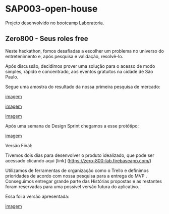 # SAP003-open-house
Projeto desenvolvido no bootcamp Laboratoria.


## Zero800 - Seus roles free


Neste hackathon, fomos desafiadas a escolher um problema no universo do entretenimento e, após pesquisa e validação, resolvê-lo.

Após discussão, decidimos prover uma solução para o acesso de modo simples, rápido e concentrado, aos eventos gratuitos na cidade de São Paulo.

Segue uma amostra do resultado da nossa primeira pesquisa de mercado:

[imagem](grafico01.JPG)

[imagem](grafico02.JPG)

[imagem](grafico03.JPG)

Após uma semana de Design Sprint chegamos a esse protótipo:

[imagem](prototipo01.JPG)

Versão Final:

Tivemos dois dias para desenvolver o produto idealizado, que pode ser acessado  clicando aqui [link] (https://zero-800-lab.firebaseapp.com/)

Utilizamos de ferramentas de organização como o Trello e definimos prioridades de acordo com nossa pesquisa para a entrega do MVP . Conseguimos entregar grande parte das Histórias propostas e as restantes foram reservadas para uma possível versão futura do aplicativo.

Essa foi a versão apresentada:

[imagem](versaofinal.JPG)
